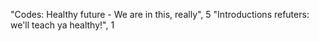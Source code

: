 "Codes: Healthy future - We are in this, really", 5
"Introductions refuters: we'll teach ya healthy!", 1

